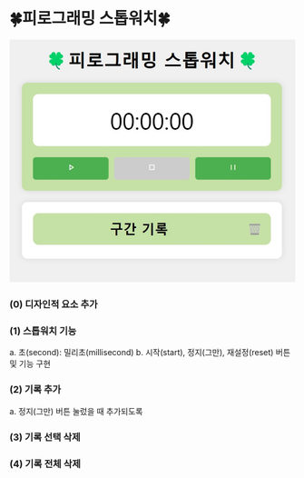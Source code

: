 # 🍀피로그래밍 스톱워치🍀

![Alt text](./images.jpg)

### (0) 디자인적 요소 추가

### (1) 스톱워치 기능
a. 초(second): 밀리초(millisecond)
b. 시작(start), 정지(그만), 재설정(reset) 버튼 및 기능 구현

### (2) 기록 추가
a. 정지(그만) 버튼 눌렀을 때 추가되도록

### (3) 기록 선택 삭제

### (4) 기록 전체 삭제